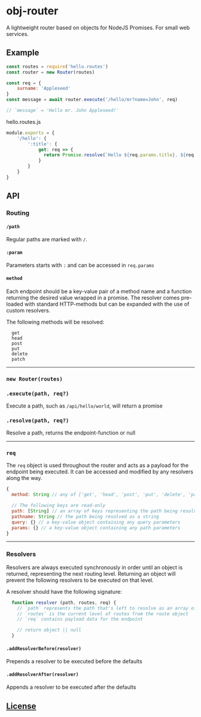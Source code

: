 # obj-router
A lightweight router based on objects for NodeJS Promises. For small web services.

## Example

```javascript
const routes = require('hello.routes')
const router = new Router(routes)

const req = {
	surname: 'Appleseed'
}
const message = await router.execute('/hello/mr?name=John', req)

// `message` = 'Hello mr. John Appleseed!'

```

hello.routes.js
```javascript
module.exports = {
    '/hello': {
        ':title': {
            get: req => {
              return Promise.resolve(`Hello ${req.params.title}. ${req.query.name} ${req.surname}!`)
            }
        }
    }
}
```


## API

### Routing

#### `/path`

Regular paths are marked with `/`.

#### `:param`

Parameters starts with `:` and can be accessed in `req.params`

#### `method`

Each endpoint should be a key-value pair of a method name and a function returning the desired value wrapped in a promise. The resolver comes pre-loaded with standard HTTP-methods but can be expanded with the use of custom resolvers.

The following methods will be resolved:

```
  get
  head
  post
  put
  delete
  patch
```

---

### `new Router(routes)`

### `.execute(path, req?)`
Execute a path, such as `/api/hello/world`, will return a promise

### `.resolve(path, req?)`
Resolve a path, returns the endpoint-function or null

---

### `req`
The `req` object is used throughout the router and acts as a payload for the endpoint being executed. It can be accessed and modified by any resolvers along the way.

```javascript
{
  method: String // any of ['get', 'head', 'post', 'put', 'delete', 'patch'], defaults to 'get'

  // The following keys are read-only
  path: [String] // an array of keys representing the path being resolved
  pathname: String // the path being resolved as a string
  query: {} // a key-value object containing any query parameters
  params: {} // a key-value object containing any path parameters
}
```

---

### Resolvers

Resolvers are always executed synchronously in order until an object is returned, representing the next routing level. Returning an object will prevent the following resolvers to be executed on that level.

A resolver should have the following signature:

```javascript
  function resolver (path, routes, req) {
    // `path` represents the path that's left to resolve as an array of strings, path[0] is the current key
    // `routes` is the current level of routes from the route object
    // `req` contains payload data for the endpoint

    // return object || null
  }
```

#### `.addResolverBefore(resolver)`
Prepends a resolver to be executed before the defaults

#### `.addResolverAfter(resolver)`
Appends a resolver to be executed after the defaults

## [License](LICENSE)
